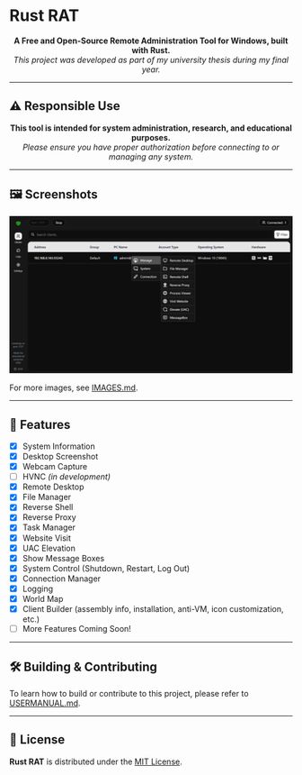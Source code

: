 # Rust RAT

<p align="center">
  <strong>A Free and Open-Source Remote Administration Tool for Windows, built with Rust.</strong><br>
  <em>This project was developed as part of my university thesis during my final year.</em>
</p>

---

## ⚠️ Responsible Use

<p align="center">
  <strong>This tool is intended for system administration, research, and educational purposes.</strong><br>
  <em>Please ensure you have proper authorization before connecting to or managing any system.</em>
</p>

---

## 🖼️ Screenshots

![Home](images/home.png)

For more images, see [IMAGES.md](IMAGES.md).

---

## 🔱 Features

- [x] System Information
- [x] Desktop Screenshot
- [x] Webcam Capture
- [ ] HVNC *(in development)*
- [x] Remote Desktop
- [x] File Manager
- [x] Reverse Shell
- [x] Reverse Proxy
- [x] Task Manager
- [x] Website Visit
- [x] UAC Elevation
- [x] Show Message Boxes
- [x] System Control (Shutdown, Restart, Log Out)
- [x] Connection Manager
- [x] Logging
- [x] World Map
- [x] Client Builder (assembly info, installation, anti-VM, icon customization, etc.)
- [ ] More Features Coming Soon!

---

## 🛠️ Building & Contributing

To learn how to build or contribute to this project, please refer to [USERMANUAL.md](USERMANUAL.md).

---

## 📄 License

**Rust RAT** is distributed under the [MIT License](LICENSE).
